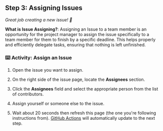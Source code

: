 <!--
  <<< Author notes: Step 4 >>>
  Start this step by acknowledging the previous step.
  Define terms and link to docs.github.com.
-->

## Step 3: Assigning Issues

_Great job creating a new issue! 👋_

**What is Issue Assigning?**: Assigning an Issue to a team member is an opportunity for the project manager to assign the issue specifically to a team member for them to finish by a specific deadline. This helps properly and efficiently delegate tasks, ensuring that nothing is left unfinished.

### :keyboard: Activity: Assign an Issue

1. Open the issue you want to assign.
2. On the right side of the issue page, locate the **Assignees** section.
3. Click the **Assignees** field and select the appropriate person from the list of contributors.
4. Assign yourself or someone else to the issue.

1. Wait about 20 seconds then refresh this page (the one you're following instructions from). [GitHub Actions](https://docs.github.com/en/actions) will automatically update to the next step.
